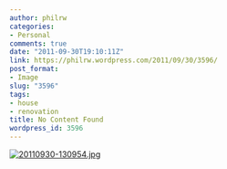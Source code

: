 ```yaml
---
author: philrw
categories:
- Personal
comments: true
date: "2011-09-30T19:10:11Z"
link: https://philrw.wordpress.com/2011/09/30/3596/
post_format:
- Image
slug: "3596"
tags:
- house
- renovation
title: No Content Found
wordpress_id: 3596
---
```


[![20110930-130954.jpg](http://philrw.files.wordpress.com/2011/09/20110930-130954.jpg)](http://philrw.files.wordpress.com/2011/09/20110930-130954.jpg)
